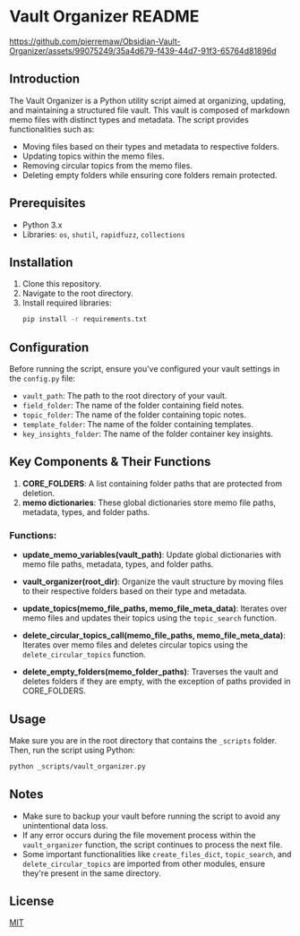 # Vault Organizer README

https://github.com/pierremaw/Obsidian-Vault-Organizer/assets/99075249/35a4d679-f439-44d7-91f3-65764d81896d

## Introduction
The Vault Organizer is a Python utility script aimed at organizing, updating, and maintaining a structured file vault. This vault is composed of markdown memo files with distinct types and metadata. The script provides functionalities such as:
- Moving files based on their types and metadata to respective folders.
- Updating topics within the memo files.
- Removing circular topics from the memo files.
- Deleting empty folders while ensuring core folders remain protected.

## Prerequisites
- Python 3.x
- Libraries: `os`, `shutil`, `rapidfuzz`, `collections`

## Installation
1. Clone this repository.
2. Navigate to the root directory.
3. Install required libraries:
   ```bash
   pip install -r requirements.txt
   ```

## Configuration
Before running the script, ensure you've configured your vault settings in the `config.py` file:
- `vault_path`: The path to the root directory of your vault.
- `field_folder`: The name of the folder containing field notes.
- `topic_folder`: The name of the folder containing topic notes.
- `template_folder`: The name of the folder containing templates.
- `key_insights_folder`: The name of the folder container key insights.

## Key Components & Their Functions

1. **CORE_FOLDERS**: A list containing folder paths that are protected from deletion.
2. **memo dictionaries**: These global dictionaries store memo file paths, metadata, types, and folder paths.

### Functions:

- **update_memo_variables(vault_path)**: Update global dictionaries with memo file paths, metadata, types, and folder paths.

- **vault_organizer(root_dir)**: Organize the vault structure by moving files to their respective folders based on their type and metadata.

- **update_topics(memo_file_paths, memo_file_meta_data)**: Iterates over memo files and updates their topics using the `topic_search` function.

- **delete_circular_topics_call(memo_file_paths, memo_file_meta_data)**: Iterates over memo files and deletes circular topics using the `delete_circular_topics` function.

- **delete_empty_folders(memo_folder_paths)**: Traverses the vault and deletes folders if they are empty, with the exception of paths provided in CORE_FOLDERS.

## Usage

Make sure you are in the root directory that contains the `_scripts` folder. Then, run the script using Python:

```bash
python _scripts/vault_organizer.py
```

## Notes

- Make sure to backup your vault before running the script to avoid any unintentional data loss.
- If any error occurs during the file movement process within the `vault_organizer` function, the script continues to process the next file.
- Some important functionalities like `create_files_dict`, `topic_search`, and `delete_circular_topics` are imported from other modules, ensure they're present in the same directory.

## License
[MIT](https://choosealicense.com/licenses/mit/)
